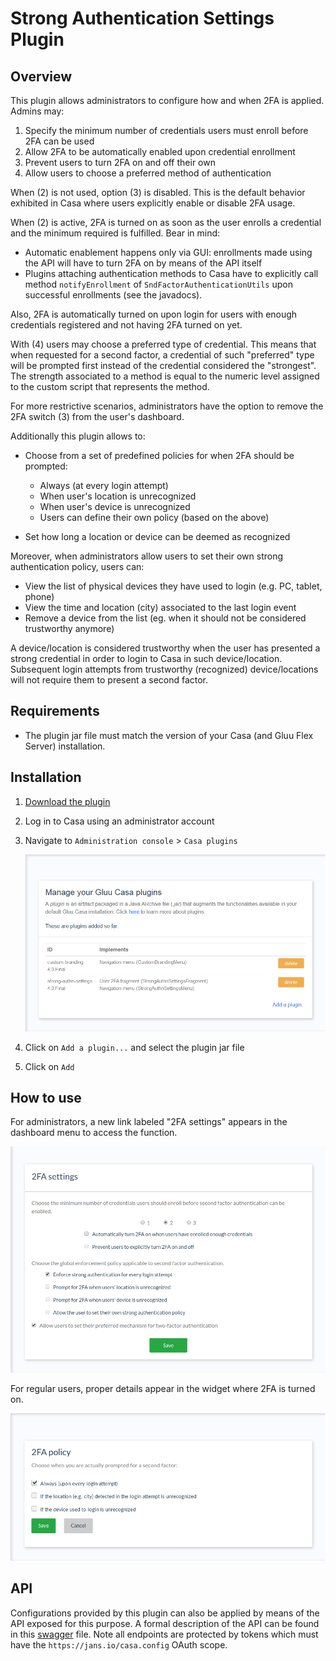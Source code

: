 # Strong Authentication Settings Plugin

## Overview
This plugin allows administrators to configure how and when 2FA is applied. Admins may:

1. Specify the minimum number of credentials users must enroll before 2FA can be used
1. Allow 2FA to be automatically enabled upon credential enrollment
1. Prevent users to turn 2FA on and off their own
1. Allow users to choose a preferred method of authentication

When (2) is not used, option (3) is disabled. This is the default behavior exhibited in Casa where users explicitly enable or disable 2FA usage.

When (2) is active, 2FA is turned on as soon as the user enrolls a credential and the minimum required is fulfilled. Bear in mind:

- Automatic enablement happens only via GUI: enrollments made using the API will have to turn 2FA on by means of the API itself
- Plugins attaching authentication methods to Casa have to explicitly call method `notifyEnrollment` of `SndFactorAuthenticationUtils` upon successful enrollments (see the javadocs).

Also, 2FA is automatically turned on upon login for users with enough credentials registered and not having 2FA turned on yet.

With (4) users may choose a preferred type of credential. This means that when requested for a second factor, a credential of such "preferred" type will be prompted first instead of the credential considered the "strongest". The strength associated to a method is equal to the numeric level assigned to the custom script that represents the method.

For more restrictive scenarios, administrators have the option to remove the 2FA switch (3) from the user's dashboard.

Additionally this plugin allows to:

- Choose from a set of predefined policies for when 2FA should be prompted:
 
    - Always (at every login attempt)
    - When user's location is unrecognized
    - When user's device is unrecognized
    - Users can define their own policy (based on the above)
  
- Set how long a location or device can be deemed as recognized
    
Moreover, when administrators allow users to set their own strong authentication policy, users can:

- View the list of physical devices they have used to login (e.g. PC, tablet, phone)
- View the time and location (city) associated to the last login event
- Remove a device from the list (eg. when it should not be considered trustworthy anymore)

A device/location is considered trustworthy when the user has presented a strong credential in order to login to Casa in such device/location. Subsequent login attempts from trustworthy (recognized) device/locations will not require them to present a second factor.

## Requirements

- The plugin jar file must match the version of your Casa (and Gluu Flex Server) installation.
    
## Installation

1. [Download the plugin](https://maven.gluu.org/maven/org/gluu/casa/plugins/strong-authn-settings/5.0.0-SNAPSHOT/strong-authn-settings-5.0.0-SNAPSHOT-jar-with-dependencies.jar)

1. Log in to Casa using an administrator account

1. Navigate to `Administration console` > `Casa plugins`

    ![plugins page](../../assets/casa/plugins/plugins314.png)

1. Click on `Add a plugin...` and select the plugin jar file

1. Click on `Add` 

## How to use

For administrators, a new link labeled "2FA settings" appears in the dashboard menu to access the function.

![2fa-settings](../../assets/casa/admin-console/2FA-settings.png)

For regular users, proper details appear in the widget where 2FA is turned on.

![2fa-settings](../../assets/casa/admin-console/2fa_user_policy.png)

## API

Configurations provided by this plugin can also be applied by means of the API exposed for this purpose. A formal description of the API can be found in this [swagger](https://github.com/GluuFederation/flex/raw/main/casa/plugins/strong-authn-settings/src/main/resources/assets/2fa-admin-api.yaml) file. Note all endpoints are protected by tokens which must have the `https://jans.io/casa.config` OAuth scope.
